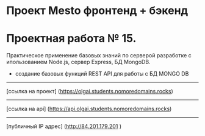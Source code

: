 # Проект Mesto фронтенд + бэкенд

# Проектная работа № 15. 

Практическое применение базовых знаний по серверой разработке с ипользованием Node.js, сервер Express, БД MongoDB.
 - создание базовых функций REST API для работы с БД MONGO DB

*********
[ссылка на проект] (https://olgai.students.nomoredomains.rocks)
***********
[ссылка на api] (https://api.olgai.students.nomoredomains.rocks)

************
[публичный IP адрес] (http://84.201.179.201  )






